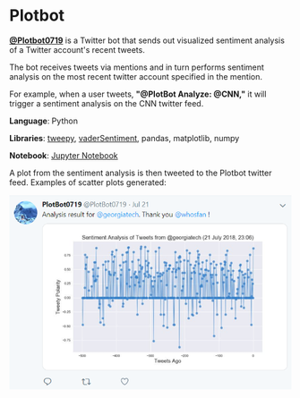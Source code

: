 # Plotbot

**[@Plotbot0719](https://twitter.com/PlotBot0719)** is a Twitter bot that sends out visualized sentiment analysis of a Twitter account's recent tweets.

The bot receives tweets via mentions and in turn performs sentiment analysis on the most recent twitter account specified in the mention.

For example, when a user tweets, **"@PlotBot Analyze: @CNN,"** it will trigger a sentiment analysis on the CNN twitter feed.

**Language**: Python

**Libraries**: [tweepy](http://www.tweepy.org/), [vaderSentiment](https://github.com/cjhutto/vaderSentiment), pandas, matplotlib, numpy

**Notebook**: [Jupyter Notebook](PlotBot0719.ipynb)

A plot from the sentiment analysis is then tweeted to the Plotbot twitter feed. Examples of scatter plots generated:

![output example](Output_example.png)
